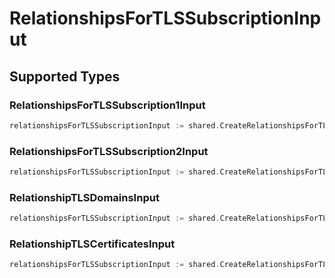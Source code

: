 # RelationshipsForTLSSubscriptionInput


## Supported Types

### RelationshipsForTLSSubscription1Input

```go
relationshipsForTLSSubscriptionInput := shared.CreateRelationshipsForTLSSubscriptionInputRelationshipsForTLSSubscription1Input(shared.RelationshipsForTLSSubscription1Input{/* values here */})
```

### RelationshipsForTLSSubscription2Input

```go
relationshipsForTLSSubscriptionInput := shared.CreateRelationshipsForTLSSubscriptionInputRelationshipsForTLSSubscription2Input(shared.RelationshipsForTLSSubscription2Input{/* values here */})
```

### RelationshipTLSDomainsInput

```go
relationshipsForTLSSubscriptionInput := shared.CreateRelationshipsForTLSSubscriptionInputRelationshipTLSDomainsInput(shared.RelationshipTLSDomainsInput{/* values here */})
```

### RelationshipTLSCertificatesInput

```go
relationshipsForTLSSubscriptionInput := shared.CreateRelationshipsForTLSSubscriptionInputRelationshipTLSCertificatesInput(shared.RelationshipTLSCertificatesInput{/* values here */})
```

